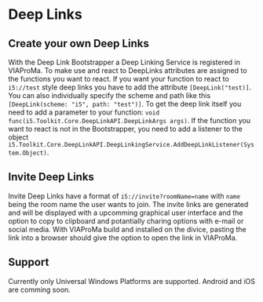 # Deep Links
## Create your own Deep Links
With the Deep Link Bootstrapper a Deep Linking Service is registered in VIAProMa. To make use and react to DeepLinks attributes are assigned to the functions you want to react. If you want your function to react to `i5://test` style deep links you have to add the attribute `[DeepLink("test)]`. You can also individually specify the scheme and path like this `[DeepLink(scheme: "i5", path: "test")]`. To get the deep link itself you need to add a parameter to your function: `void func(i5.Toolkit.Core.DeepLinkAPI.DeepLinkArgs args)`. 
If the function you want to react is not in the Bootstrapper, you need to add a listener to the object `i5.Toolkit.Core.DeepLinkAPI.DeepLinkingService.AddDeepLinkListener(System.Object)`.
## Invite Deep Links
Invite Deep Links have a format of `i5://invite?roomName=name` with `name` being the room name the user wants to join. The invite links are generated and will be displayed with a upcomming graphical user interface and the option to copy to clipboard and potantially charing options with e-mail or social media.
With VIAProMa build and installed on the divice, pasting the link into a browser should give the option to open the link in VIAProMa. 
## Support
Currently only Universal Windows Platforms are supported. Android and iOS are comming soon. 